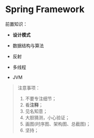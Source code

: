 # Spring Framework


前置知识：

* **设计模式**

* 数据结构与算法

* 反射

* 多线程

* JVM


> 注意事项：
> 
> 1. 不要专注细节；
> 2. 看**注释**；
> 3. 见名知意；
> 4. 大胆猜测，小心验证；
> 5. 画图(时序图、架构图、总截图)；
> 6. 坚持；



